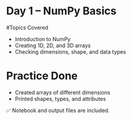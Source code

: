 #  Day 1 – NumPy Basics

#Topics Covered
- Introduction to NumPy
- Creating 1D, 2D, and 3D arrays
- Checking dimensions, shape, and data types

# Practice Done
- Created arrays of different dimensions
- Printed shapes, types, and attributes

✅ Notebook and output files are included.

